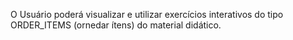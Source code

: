 O Usuário poderá visualizar e utilizar exercícios interativos do tipo ORDER_ITEMS (ornedar ítens) do material didático.
